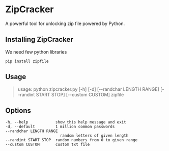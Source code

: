# ZipCracker
A powerful tool for unlocking zip file powered by Python.

## Installing ZipCracker
We need few python libraries
```
pip install zipfile
```

## Usage
> usage: python zipcracker.py [-h] [-d] [--randchar LENGTH RANGE]
                            [--randint START STOP] [--custom CUSTOM]
                            zipfile
## Options
```
-h, --help            show this help message and exit
-d, --default         1 million common passwords
--randchar LENGTH RANGE
                        random letters of given length
--randint START STOP  random numbers from 0 to given range
--custom CUSTOM       custom txt file
```
